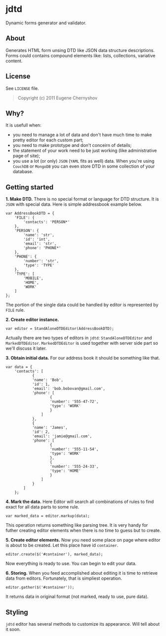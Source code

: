 jdtd
====

Dynamic forms generator and validator.

About
-----

Generates HTML form unsing DTD like JSON data structure descriptions.
Forms could contains compound elements like: lists, collections, variative content.


License
-------

See `LICENSE` file.

> Copyright (c) 2011 Eugene Chernyshov

Why?
----

It is usefull when:

 -  you need to manage a lot of data and don't have much time to make pretty editor for each custom part;
 - you need to make prototype and don't conceirn of details;
 - the statement of your work need to be just working (like administrative page of site);
 - you use a lot (or only) `JSON` (`YAML` fits as well) data. When you're using `CouchDB` or `MongoDB` you can even store DTD in some collection of your database.

Getting started
---------------

**1. Make DTD.** There is no special format or language for DTD structure. It is `JSON` with special data.
Here is simple addressbook example below.

    var AddressBookDTD = {
        'FILE': {
            'contacts': 'PERSON*'
        },
        'PERSON': {
            'name': 'str',
            'id': 'int',
            'email': 'str',
            'phone': 'PHONE*'   
        },
        'PHONE': {
            'number': 'str',
            'type': 'TYPE'
        },
        'TYPE': [
            'MOBILE',
            'HOME',
            'WORK'
        ]
    };

The portion of the single data could be handled by editor is represented by `FILE` rule.

**2. Create editor instance.**

    var editor = StandAloneDTDEditor(AddressBookDTD);

Actually there are two types of editors in `jdtd`: `StandAloneDTDEditor` and `MarkedDTDEditor`.
`MarkedDTDEditor` is used together with server side part so we'll discuss it later.

**3. Obtain initial data.** For our address book it should be something like that.

    var data = {        
        'contacts': [
                {
                'name': 'Bob',
                'id': 1,
                'email': 'bob.bobovan@gmail.com',
                'phone': [
                        {
                        'number': '555-47-72',
                        'type': 'WORK'
                        }
                    ]
                },
                {
                'name': 'James',
                'id': 2,
                'email': 'jamie@gmail.com',
                'phone': [
                        {
                        'number': '555-11-54',
                        'type': 'WORK'
                        },
                        {
                        'number': '555-24-33',
                        'type': 'HOME'
                        }
                    ]
                }
            ]
        };

**4. Mark the data.** Here Editor will search all combinations of rules to find exact for all data parts to some rule.

    var marked_data = editor.markup(data);

This operation returns something like parsing tree. It is very handy for futher creating editor elements when there is no time to guess but to create.

**5. Create editor elements.** Now you need some place on page where editor is about to be created. 
Let this place have id `container`.

    editor.create($('#container'), marked_data);

Now everything is ready to use. You can begin to edit your data.

**6. Storing.** When you feed accomplished about editing it is time to retrieve data from editors.
Fortunately, that is simpliest operation.

    editor.gather($('#container'));

It returns data in original format (not marked, ready to use, pure data).

Styling
-------

`jdtd` editor has several methods to customize its appearance. Will tell about it soon.
